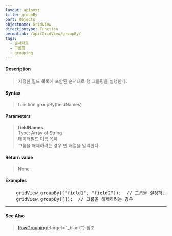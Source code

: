 ```yaml
---
layout: apipost
title: groupBy
part: Objects
objectname: GridView
directiontype: Function
permalink: /api/GridView/groupBy/
tags: 
  - 순서대로
  - 그룹핑
  - grouping
---
```



#### Description

> 지정한 필드 목록에 포함된 순서대로 행 그룹핑을 실행한다.


#### Syntax

> function groupBy(fieldNames)

#### Parameters

> **fieldNames**  
> Type: Array of String  
> 데이터필드 이름 목록  
> 그룹을 해제하려는 경우 빈 배열을 입력한다.

#### Return value

> None

#### Examples 

<pre class="prettyprint">
    gridView.groupBy(["field1", "field2"]);  // 그룹을 설정하는 경우
    gridView.groupBy([]);  // 그룹을 해제하려는 경우
</pre>

---

#### See Also

> [RowGrouping](http://demo.realgrid.com/Demo/RowGrouping){:target="_blank"} 참조